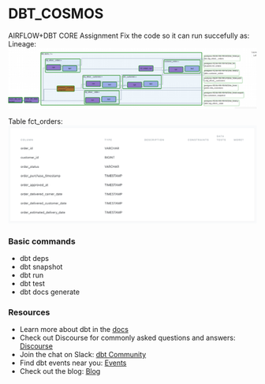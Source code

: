 # DBT_COSMOS
 AIRFLOW+DBT CORE
Assignment
Fix the code so it can run succefully as:
Lineage:
![Alt text](https://github.com/thaikun203/DBT_COSMOS/blob/main/readme/images.png)

Table fct_orders:
![Alt text](https://github.com/thaikun203/DBT_COSMOS/blob/main/readme/ddl.png)

### Basic commands  
- dbt deps  
- dbt snapshot  
- dbt run  
- dbt test  
- dbt docs generate  

### Resources  
- Learn more about dbt in the [docs](https://docs.getdbt.com/docs/introduction)  
- Check out Discourse for commonly asked questions and answers: [Discourse](https://discourse.getdbt.com/)  
- Join the chat on Slack: [dbt Community](https://www.getdbt.com/community)  
- Find dbt events near you: [Events](https://www.getdbt.com/events)  
- Check out the blog: [Blog](https://www.getdbt.com/blog)
